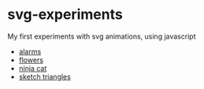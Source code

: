 # svg-experiments

My first experiments with svg animations, using javascript


* [alarms](https://terabaud.github.io/svg-experiments/alarms/)
* [flowers](https://terabaud.github.io/svg-experiments/flowers/)
* [ninja cat](https://terabaud.github.io/svg-experiments/ninja-cat/)
* [sketch triangles](https://terabaud.github.io/svg-experiments/sketch-triangles/)
